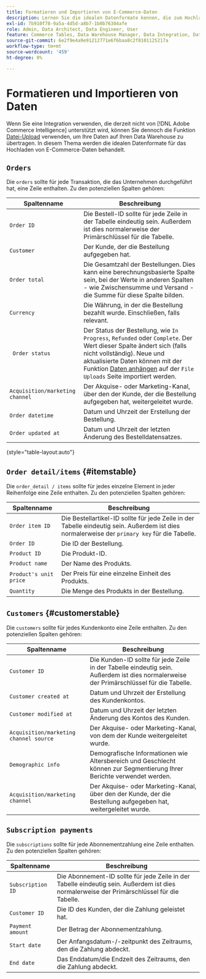 ```yaml
---
title: Formatieren und Importieren von E-Commerce-Daten
description: Lernen Sie die idealen Datenformate kennen, die zum Hochladen von E-Commerce-Daten verwendet werden können.
exl-id: 7b910f78-9a5a-4d5d-a8b7-1b0b76304afe
role: Admin, Data Architect, Data Engineer, User
feature: Commerce Tables, Data Warehouse Manager, Data Integration, Data Import/Export
source-git-commit: 6e2f9e4a9e91212771e6f6baa8c2f8101125217a
workflow-type: tm+mt
source-wordcount: '459'
ht-degree: 0%

---
```


# Formatieren und Importieren von Daten

Wenn Sie eine Integration verwenden, die derzeit nicht von [!DNL Adobe Commerce Intelligence] unterstützt wird, können Sie dennoch die Funktion [Datei-Upload](using-file-uploader.md) verwenden, um Ihre Daten auf Ihren Data Warehouse zu übertragen. In diesem Thema werden die idealen Datenformate für das Hochladen von E-Commerce-Daten behandelt.

## `Orders`

Die `orders` sollte für jede Transaktion, die das Unternehmen durchgeführt hat, eine Zeile enthalten. Zu den potenziellen Spalten gehören:

| Spaltenname | Beschreibung |
|----|----|
| `Order ID` | Die Bestell-ID sollte für jede Zeile in der Tabelle eindeutig sein. Außerdem ist dies normalerweise der Primärschlüssel für die Tabelle. |
| `Customer` | Der Kunde, der die Bestellung aufgegeben hat. |
| `Order total` | Die Gesamtzahl der Bestellungen. Dies kann eine berechnungsbasierte Spalte sein, bei der Werte in anderen Spalten - wie Zwischensumme und Versand - die Summe für diese Spalte bilden. |
| `Currency` | Die Währung, in der die Bestellung bezahlt wurde. Einschließen, falls relevant. |
| ` Order status` | Der Status der Bestellung, wie `In Progress`, `Refunded` oder `Complete`. Der Wert dieser Spalte ändert sich (falls nicht vollständig). Neue und aktualisierte Daten können mit der Funktion [Daten anhängen](../../../data-analyst/importing-data/connecting-data/using-file-uploader.md) auf der `File Uploads` Seite importiert werden. |
| `Acquisition/marketing channel` | Der Akquise- oder Marketing-Kanal, über den der Kunde, der die Bestellung aufgegeben hat, weitergeleitet wurde. |
| `Order datetime` | Datum und Uhrzeit der Erstellung der Bestellung. |
| `Order updated at` | Datum und Uhrzeit der letzten Änderung des Bestelldatensatzes. |

{style="table-layout:auto"}

## `Order detail/items` {#itemstable}

Die `order_detail / items` sollte für jedes einzelne Element in jeder Reihenfolge eine Zeile enthalten. Zu den potenziellen Spalten gehören:

| Spaltenname | Beschreibung |
|----|----|
| `Order item ID` | Die Bestellartikel-ID sollte für jede Zeile in der Tabelle eindeutig sein. Außerdem ist dies normalerweise der `primary key` für die Tabelle. |
| `Order ID` | Die ID der Bestellung. |
| `Product ID` | Die Produkt-ID. |
| `Product name` | Der Name des Produkts. |
| `Product's unit price` | Der Preis für eine einzelne Einheit des Produkts. |
| `Quantity` | Die Menge des Produkts in der Bestellung. |

## `Customers` {#customerstable}

Die `customers` sollte für jedes Kundenkonto eine Zeile enthalten. Zu den potenziellen Spalten gehören:

| Spaltenname | Beschreibung |
|----|----|
| `Customer ID` | Die Kunden-ID sollte für jede Zeile in der Tabelle eindeutig sein. Außerdem ist dies normalerweise der Primärschlüssel für die Tabelle. |
| `Customer created at` | Datum und Uhrzeit der Erstellung des Kundenkontos. |
| `Customer modified at` | Datum und Uhrzeit der letzten Änderung des Kontos des Kunden. |
| `Acquisition/marketing channel source` | Der Akquise- oder Marketing-Kanal, von dem der Kunde weitergeleitet wurde. |
| `Demographic info` | Demografische Informationen wie Altersbereich und Geschlecht können zur Segmentierung Ihrer Berichte verwendet werden. |
| `Acquisition/marketing channel` | Der Akquise- oder Marketing-Kanal, über den der Kunde, der die Bestellung aufgegeben hat, weitergeleitet wurde. |

## `Subscription payments`

Die `subscriptions` sollte für jede Abonnementzahlung eine Zeile enthalten. Zu den potenziellen Spalten gehören:

| Spaltenname | Beschreibung |
|----|----|
| `Subscription ID` | Die Abonnement-ID sollte für jede Zeile in der Tabelle eindeutig sein. Außerdem ist dies normalerweise der Primärschlüssel für die Tabelle. |
| `Customer ID` | Die ID des Kunden, der die Zahlung geleistet hat. |
| `Payment amount` | Der Betrag der Abonnementzahlung. |
| `Start date` | Der Anfangsdatum-/-zeitpunkt des Zeitraums, den die Zahlung abdeckt. |
| `End date` | Das Enddatum/die Endzeit des Zeitraums, den die Zahlung abdeckt. |
